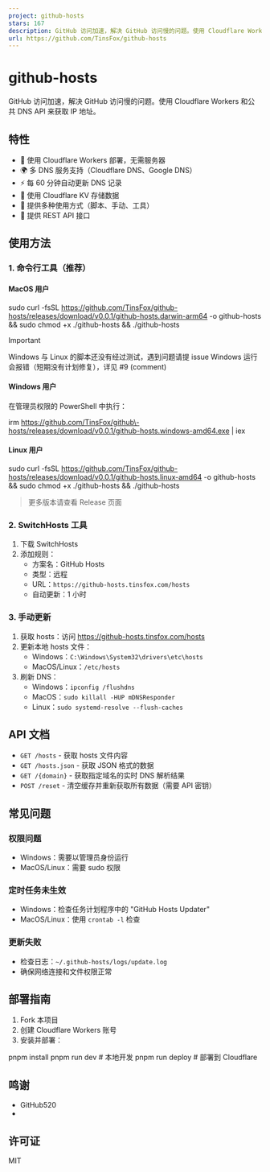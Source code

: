```yaml
---
project: github-hosts
stars: 167
description: GitHub 访问加速，解决 GitHub 访问慢的问题。使用 Cloudflare Workers 和公共 DNS API 来获取 IP 地址。
url: https://github.com/TinsFox/github-hosts
---
```


github-hosts
============

GitHub 访问加速，解决 GitHub 访问慢的问题。使用 Cloudflare Workers 和公共 DNS API 来获取 IP 地址。

特性
--

-   🚀 使用 Cloudflare Workers 部署，无需服务器
-   🌍 多 DNS 服务支持（Cloudflare DNS、Google DNS）
-   ⚡️ 每 60 分钟自动更新 DNS 记录
-   💾 使用 Cloudflare KV 存储数据
-   🔄 提供多种使用方式（脚本、手动、工具）
-   📡 提供 REST API 接口

使用方法
----

### 1\. 命令行工具（推荐）

#### MacOS 用户

sudo curl -fsSL https://github.com/TinsFox/github-hosts/releases/download/v0.0.1/github-hosts.darwin-arm64 -o github-hosts && sudo chmod +x ./github-hosts && ./github-hosts

Important

Windows 与 Linux 的脚本还没有经过测试，遇到问题请提 issue Windows 运行会报错（短期没有计划修复），详见 #9 (comment)

#### Windows 用户

在管理员权限的 PowerShell 中执行：

irm https://github.com/TinsFox/github\-hosts/releases/download/v0.0.1/github-hosts.windows-amd64.exe | iex

#### Linux 用户

sudo curl -fsSL https://github.com/TinsFox/github-hosts/releases/download/v0.0.1/github-hosts.linux-amd64 -o github-hosts && sudo chmod +x ./github-hosts && ./github-hosts

> 更多版本请查看 Release 页面

### 2\. SwitchHosts 工具

1.  下载 SwitchHosts
2.  添加规则：
    -   方案名：GitHub Hosts
    -   类型：远程
    -   URL：`https://github-hosts.tinsfox.com/hosts`
    -   自动更新：1 小时

### 3\. 手动更新

1.  获取 hosts：访问 https://github-hosts.tinsfox.com/hosts
2.  更新本地 hosts 文件：
    -   Windows：`C:\Windows\System32\drivers\etc\hosts`
    -   MacOS/Linux：`/etc/hosts`
3.  刷新 DNS：
    -   Windows：`ipconfig /flushdns`
    -   MacOS：`sudo killall -HUP mDNSResponder`
    -   Linux：`sudo systemd-resolve --flush-caches`

API 文档
------

-   `GET /hosts` - 获取 hosts 文件内容
-   `GET /hosts.json` - 获取 JSON 格式的数据
-   `GET /{domain}` - 获取指定域名的实时 DNS 解析结果
-   `POST /reset` - 清空缓存并重新获取所有数据（需要 API 密钥）

常见问题
----

### 权限问题

-   Windows：需要以管理员身份运行
-   MacOS/Linux：需要 sudo 权限

### 定时任务未生效

-   Windows：检查任务计划程序中的 "GitHub Hosts Updater"
-   MacOS/Linux：使用 `crontab -l` 检查

### 更新失败

-   检查日志：`~/.github-hosts/logs/update.log`
-   确保网络连接和文件权限正常

部署指南
----

1.  Fork 本项目
2.  创建 Cloudflare Workers 账号
3.  安装并部署：

pnpm install
pnpm run dev    # 本地开发
pnpm run deploy # 部署到 Cloudflare

鸣谢
--

-   GitHub520
-   

许可证
---

MIT
